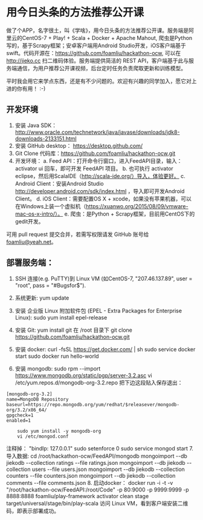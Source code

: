 # 用今日头条的方法推荐公开课
做了个APP，名字很土，叫《学啥》，用今日头条的方法推荐公开课。服务端是阿里云的CentOS-7 + Play! + Scala + Docker + Apache Mahout, 爬虫是Python写的，基于Scrapy框架；安卓客户端用Android Studio开发，iOS客户端基于swift。代码开源在：https://github.com/foamliu/hackathon-ocw, 可以在 http://jieko.cc 扫二维码体验。服务端提供简洁的 REST API，客户端基于此与服务端通信，为用户推荐公开课视频，后台定时任务负责爬取更新和训练模型。

平时我会用它来学点东西，还是有不少问题的。欢迎有兴趣的同学加入，愿它对上进的你有用！ :-)

## 开发环境
1. 安装 Java SDK：http://www.oracle.com/technetwork/java/javase/downloads/jdk8-downloads-2133151.html
2. 安装 GitHub desktop： https://desktop.github.com/
3. Git Clone 代码库：https://github.com/foamliu/hackathon-ocw.git
4. 开发环境：
	a. Feed API：打开命令行窗口，进入FeedAPI目录，输入：activator ui 回车，即可开发 FeedAPI 项目。
	b. 也可执行 activator eclipse，然后用ScalaIDE（http://scala-ide.org/）导入，体验更好。
	c. Android Client：安装Android Studio http://developer.android.com/sdk/index.html ，导入即可开发Android Client。
	d. iOS Client：需要配置OS X + xcode，如果没有苹果机器，可以在Windows上装一个虚拟机（https://xuanwo.org/2015/08/09/vmware-mac-os-x-intro/）。
	e. 爬虫：是Python + Scrapy框架，目前用CentOS下的gedit开发。

可用 pull request 提交合并，若需写权限请发 GitHub 账号给 foamliu@yeah.net。
    
## 部署服务端：
1. SSH 连接(e.g. PuTTY)到 Linux VM (如CentOS-7, "207.46.137.89", user = "root", pass = "#Bugsfor$").

2. 系统更新:
	    yum update
3. 安装 企业版 Linux 附加软件包 (EPEL - Extra Packages for Enterprise Linux):
		sudo yum install epel-release
4. 安装 Git:
		yum install git
	在 /root 目录下 git clone https://github.com/foamliu/hackathon-ocw.git

5. 安装 docker:
		curl -fsSL https://get.docker.com/ | sh
		sudo service docker start
		sudo docker run hello-world
6. 安装 mongodb:
		sudo rpm --import https://www.mongodb.org/static/pgp/server-3.2.asc
		vi /etc/yum.repos.d/mongodb-org-3.2.repo
把下边这段贴入保存退出：
```
[mongodb-org-3.2]
name=MongoDB Repository
baseurl=https://repo.mongodb.org/yum/redhat/$releasever/mongodb-org/3.2/x86_64/
gpgcheck=1
enabled=1
```
		sudo yum install -y mongodb-org
		vi /etc/mongod.conf
注释掉： "bindIp: 127.0.0.1"
		sudo setenforce 0
		sudo service mongod start
7. 导入数据:
		cd /root/hackathon-ocw/FeedAPI/mongodb
		mongoimport --db jiekodb --collection ratings --file ratings.json
		mongoimport --db jiekodb --collection users --file users.json
		mongoimport --db jiekodb --collection counters --file counters.json
		mongoimport --db jiekodb --collection comments --file comments.json
8. 启动docker：
		docker run -i -t -v "/root/hackathon-ocw/FeedAPI:/root/Code" -p 80:9000 -p 9999:9999 -p 8888:8888 foamliu/play-framework
		activator clean stage
		target/universal/stage/bin/play-scala
访问 Linux VM，看到客户端安装二维码，即表示部署成功。
